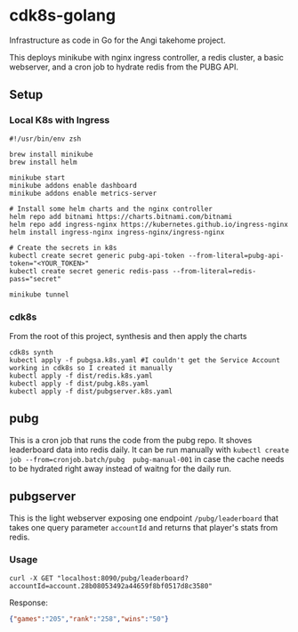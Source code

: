 # cdk8s-golang

Infrastructure as code in Go for the Angi takehome project.

This deploys minikube with nginx ingress controller, a redis cluster, a basic webserver, and a cron job to hydrate redis from the PUBG API.

## Setup

### Local K8s with Ingress
```shell
#!/usr/bin/env zsh

brew install minikube
brew install helm

minikube start
minikube addons enable dashboard
minikube addons enable metrics-server

# Install some helm charts and the nginx controller
helm repo add bitnami https://charts.bitnami.com/bitnami
helm repo add ingress-nginx https://kubernetes.github.io/ingress-nginx
helm install ingress-nginx ingress-nginx/ingress-nginx

# Create the secrets in k8s 
kubectl create secret generic pubg-api-token --from-literal=pubg-api-token="<YOUR_TOKEN>"
kubectl create secret generic redis-pass --from-literal=redis-pass="secret" 

minikube tunnel
```

### cdk8s
From the root of this project, synthesis and then apply the charts
```shell
cdk8s synth
kubectl apply -f pubgsa.k8s.yaml #I couldn't get the Service Account working in cdk8s so I created it manually
kubectl apply -f dist/redis.k8s.yaml
kubectl apply -f dist/pubg.k8s.yaml  
kubectl apply -f dist/pubgserver.k8s.yaml  
```

## pubg
This is a cron job that runs the code from the pubg repo. It shoves leaderboard data into redis daily. It can be run manually with `kubectl create job --from=cronjob.batch/pubg  pubg-manual-001` in case the cache needs to be hydrated right away instead of waitng for the daily run.

## pubgserver
This is the light webserver exposing one endpoint `/pubg/leaderboard` that takes one query parameter `accountId` and returns that player's stats from redis.

### Usage
```shell
curl -X GET "localhost:8090/pubg/leaderboard?accountId=account.28b08053492a44659f8bf0517d8c3580"
```

Response:
```json
{"games":"205","rank":"258","wins":"50"}
```
